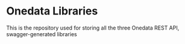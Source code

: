 # Onedata Libraries
This is the repository used for storing all the three Onedata REST API, swagger-generated libraries